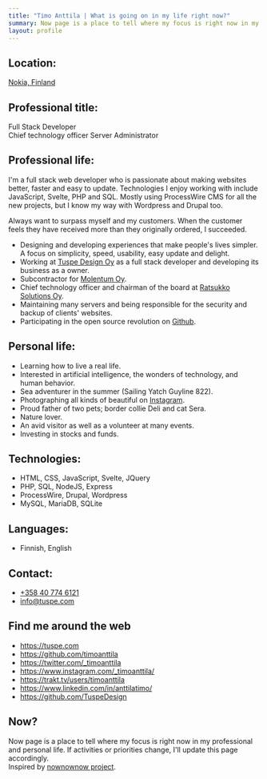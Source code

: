 ```yaml
---
title: "Timo Anttila | What is going on in my life right now?"
summary: Now page is a place to tell where my focus is right now in my professional and personal life.
layout: profile
---
```


## Location:

[Nokia, Finland](https://goo.gl/maps/k437LzVrvYzhUvXV9 "Google Maps")

## Professional title:

Full Stack Developer  
Chief technology officer
Server Administrator

## Professional life:

I'm a full stack web developer who is passionate about making websites better, faster and easy to update. Technologies I enjoy working with include JavaScript, Svelte, PHP and SQL. Mostly using ProcessWire CMS for all the new projects, but I know my way with Wordpress and Drupal too.

Always want to surpass myself and my customers. When the customer feels they have received more than they originally ordered, I succeeded.

- Designing and developing experiences that make people's lives simpler. A focus on simplicity, speed, usability, easy update and delight.
- Working at <a href="https://tuspe.com/" rel="noopener me" target="_blank">Tuspe Design Oy</a> as a full stack developer and developing its business as a owner.
- Subcontractor for <a href="https://molentum.fi/" rel="noopener" target="_blank">Molentum Oy</a>.
- Chief technology officer and chairman of the board at <a href="https://www.ratsukko.com/" rel="noopener me" target="_blank" title="Booking calendar Ratsukko">Ratsukko Solutions Oy</a>.
- Maintaining many servers and being responsible for the security and backup of clients' websites.
- Participating in the open source revolution on <a href="https://github.com/timoanttila?tab=repositories" rel="noopener me" target="_blank">Github</a>.

## Personal life:

- Learning how to live a real life.
- Interested in artificial intelligence, the wonders of technology, and human behavior.
- Sea adventurer in the summer (Sailing Yatch Guyline 822).
- Photographing all kinds of beautiful on <a href="https://www.instagram.com/_timoanttila/" rel="noopener me" target="_blank" title="Follow me on Instagram">Instagram</a>.
- Proud father of two pets; border collie Deli and cat Sera.
- Nature lover.
- An avid visitor as well as a volunteer at many events.
- Investing in stocks and funds.

## Technologies:

- HTML, CSS, JavaScript, Svelte, JQuery
- PHP, SQL, NodeJS, Express
- ProcessWire, Drupal, Wordpress
- MySQL, MariaDB, SQLite

## Languages:

- Finnish, English

## Contact:

- <a href="tel:+358407746121" rel="nofollow">+358 40 774 6121</a>
- <a href="mailto:info@tuspe.com" rel="nofollow">info@tuspe.com</a>

## Find me around the web

- <a href="https://tuspe.com" title="My company's official website" rel="noopener me" target="_blank">https://tuspe.com</a>
- <a href="https://github.com/timoanttila" title="All open source projects I have done" rel="noopener me" target="_blank">https://github.com/timoanttila</a>
- <a href="https://twitter.com/_timoanttila" title="Follow me on Twitter" rel="noopener me" target="_blank">https://twitter.com/_timoanttila</a>
- <a href="https://www.instagram.com/_timoanttila/" title="Follow me on Instagram" rel="noopener me" target="_blank">https://www.instagram.com/_timoanttila/</a>
- <a href="https://trakt.tv/users/timoanttila" title="Follow what movies and series I watch" rel="noopener me" target="_blank">https://trakt.tv/users/timoanttila</a>
- <a href="https://www.linkedin.com/in/anttilatimo/" title="My professional profile on LinkedIn" rel="noopener me" target="_blank">https://www.linkedin.com/in/anttilatimo/</a>
- <a href="https://github.com/TuspeDesign" title="All open source projects I have made for the company Tuspe Design" rel="noopener me" target="_blank">https://github.com/TuspeDesign</a>

## Now?

Now page is a place to tell where my focus is right now in my professional and personal life. If activities or priorities change, I'll update this page accordingly.  
Inspired by <a href="https://nownownow.com/" rel="noopener" target="_blank">nownownow project</a>.